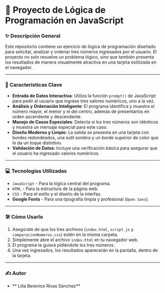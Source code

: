 # 🚀 Proyecto de Lógica de Programación en JavaScript

### ✨ Descripción General

Este repositorio contiene un ejercicio de lógica de programación diseñado para solicitar, analizar y ordenar tres números ingresados por el usuario. El proyecto no solo resuelve un problema lógico, sino que también presenta los resultados de manera visualmente atractiva en una tarjeta estilizada en el navegador.

---

### 🌟 Características Clave

* **Entrada de Datos Interactiva**: Utiliza la función `prompt()` de JavaScript para pedir al usuario que ingrese tres valores numéricos, uno a la vez.
* **Análisis y Ordenación Inteligente**: El programa identifica y muestra el número mayor, el menor y el del centro, además de presentarlos en orden ascendente y descendente.
* **Manejo de Casos Especiales**: Detecta si los tres números son idénticos y muestra un mensaje especial para este caso.
* **Diseño Moderno y Limpio**: La salida se presenta en una tarjeta con bordes redondeados, una sutil sombra y un borde superior de color que le da un toque distintivo.
* **Validación de Datos**: Incluye una verificación básica para asegurar que el usuario ha ingresado valores numéricos.

---

### 💻 Tecnologías Utilizadas

* `JavaScript` - Para la lógica central del programa.
* `HTML` - Para la estructura de la página web.
* `CSS` - Para el estilo y el diseño de la interfaz.
* **Google Fonts** - Para una tipografía limpia y profesional (`Open Sans`).

---

### 🛠️ Cómo Usarlo

1.  Asegúrate de que los tres archivos (`index.html`, `script.js` y `comparacionNumeros.css`) estén en la misma carpeta.
2.  Simplemente abre el archivo `index.html` en tu navegador web.
3.  El programa te guiará pidiéndote los tres números.
4.  Una vez ingresados, los resultados aparecerán en la pantalla, dentro de la tarjeta.

---

### ✍️ Autor

* ** Lilia Berenice Rivas Sánchez**

